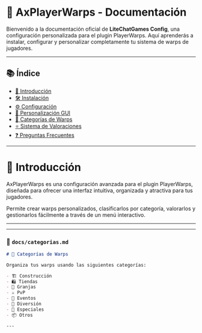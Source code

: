# 📘 AxPlayerWarps - Documentación

Bienvenido a la documentación oficial de **LiteChatGames Config**, una configuración personalizada para el plugin PlayerWarps. Aquí aprenderás a instalar, configurar y personalizar completamente tu sistema de warps de jugadores.

---

## 📚 Índice

- [🚀 Introducción](docs/introduccion.md)
- [🛠️ Instalación](docs/instalacion.md)
- [⚙️ Configuración](docs/configuracion/config.yml.md)
- [🎨 Personalización GUI](docs/configuracion/gui.yml.md)
- [📂 Categorías de Warps](docs/categorias.md)
- [⭐ Sistema de Valoraciones](docs/valoraciones.md)
- [❓ Preguntas Frecuentes](docs/faq.md)

---
# 🚀 Introducción

AxPlayerWarps es una configuración avanzada para el plugin PlayerWarps, diseñada para ofrecer una interfaz intuitiva, organizada y atractiva para tus jugadores.

Permite crear warps personalizados, clasificarlos por categoría, valorarlos y gestionarlos fácilmente a través de un menú interactivo.

---


---

### 📄 `docs/categorias.md`

```md
# 📂 Categorías de Warps

Organiza tus warps usando las siguientes categorías:

- 🏗️ Construcción
- 🛍️ Tiendas
- 🌾 Granjas
- ⚔️ PvP
- 🎉 Eventos
- 🎢 Diversión
- 🌟 Especiales
- 📦 Otros

---

